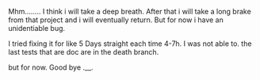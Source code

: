 Mhm........
I think i will take a deep breath.
After that i will take a long brake from that project and i will eventually return.
But for now i have an unidentiable bug.

I tried fixing it for like 5 Days straight each time 4-7h.
I was not able to. the last tests that are doc are in the death branch.

but for now.
Good bye   .__.

